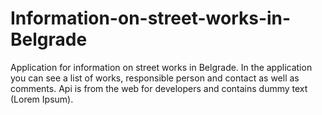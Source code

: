 # Information-on-street-works-in-Belgrade
Application for information on street works in Belgrade. In the application you can see a list of works, responsible person and contact as well as comments. Api is from the web for developers and contains dummy text (Lorem Ipsum).
